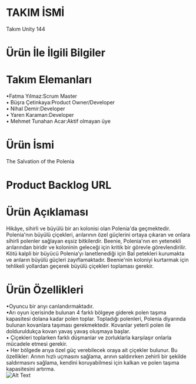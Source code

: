 # TAKIM İSMİ
Takım Unity 144
# Ürün İle İlgili Bilgiler
# Takım Elemanları
•Fatma Yılmaz:Scrum Master  
• Büşra Çetinkaya:Product Owner/Developer  
• Nihal Demir:Developer  
• Yaren Karaman:Developer  
• Mehmet Tunahan Acar:Aktif olmayan üye  
# Ürün İsmi
The Salvation of the Polenia
# Product Backlog URL

# Ürün Açıklaması
Hikâye, sihirli ve büyülü bir arı kolonisi olan Polenia'da geçmektedir. Polenia'nın büyülü çiçekleri, arılarının özel güçlerini ortaya çıkaran ve onlara sihirli polenler sağlayan eşsiz bitkilerdir. 
Beenie, Polenia'nın en yetenekli arılarından biridir ve koloninin geleceği için kritik bir görevle görevlendirilir. Kötü kalpli bir büyücü Polenia’yı lanetlenediği için Bal petekleri kurumakta ve arıların büyülü güçleri zayıflamaktadır. Beenie'nin koloniyi kurtarmak için tehlikeli yollardan geçerek büyülü çiçekleri toplaması gerekir.
# Ürün Özellikleri
•Oyuncu bir arıyı canlandırmaktadır.  
•Arı oyun içerisinde bulunan 4 farklı bölgeye giderek polen taşıma kapasitesi dolana kadar polen toplar. Topladığı polenleri, Polenia diyarında bulunan kovanlara taşıması gerekmektedir. Kovanlar yeterli polen ile dolduruldukça kovan yavaş yavaş oluşmaya başlar.  
• Çiçekleri toplarken farklı düşmanlar ve zorluklarla karşılaşır onlarla mücadele etmesi gerekir.  
• Her bölgede arıya özel güç verebilecek oraya ait çiçekler bulunur. Bu özellikler: Arının hızlı uçmasını sağlama, arının saldırırken zehirli bir şekilde saldırmasını sağlama, kendini koruyabilmesi için kalkan ve polen taşıma kapasitesini artırma.  
![Alt Text](https://drive.google.com/file/d/1-jIFKq6agBDP4SYXsTjLVM71XP3cmbMG/view?usp=sharing)
